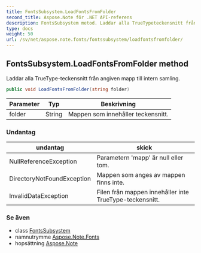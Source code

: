```yaml
---
title: FontsSubsystem.LoadFontsFromFolder
second_title: Aspose.Note för .NET API-referens
description: FontsSubsystem metod. Laddar alla TrueTypeteckensnitt från angiven mapp till intern samling.
type: docs
weight: 50
url: /sv/net/aspose.note.fonts/fontssubsystem/loadfontsfromfolder/
---
```

## FontsSubsystem.LoadFontsFromFolder method

Laddar alla TrueType-teckensnitt från angiven mapp till intern samling.

```csharp
public void LoadFontsFromFolder(string folder)
```

| Parameter | Typ | Beskrivning |
| --- | --- | --- |
| folder | String | Mappen som innehåller teckensnitt. |

### Undantag

| undantag | skick |
| --- | --- |
| NullReferenceException | Parametern 'mapp' är null eller tom. |
| DirectoryNotFoundException | Mappen som anges av mappen finns inte. |
| InvalidDataException | Filen från mappen innehåller inte TrueType-teckensnitt. |

### Se även

* class [FontsSubsystem](../)
* namnutrymme [Aspose.Note.Fonts](../../fontssubsystem/)
* hopsättning [Aspose.Note](../../../)


